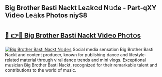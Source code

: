 ## Big Brother Basti Nackt Le𝚊k𝚎d N𝚞𝚍e - Part-qXY Vid𝚎o Le𝚊ks Photos niyS8

# <h2><a href="http://fb2rvqy.evod.top/?m=Big+Brother+Basti+Nackt">🔗 👉🔴 Big Brother Basti Nackt Vid𝚎o Ph𝚘t𝚘s</a></h2>

[![Big Brother Basti Nackt N𝚞d𝚎s](https://i.imgur.com/8V9OHl7.gif)](http://fb2rvqy.evod.top/?m=Big+Brother+Basti+Nackt)
Social media sensation Big Brother Basti Nackt and content producer, known for publishing dance and lifestyle-related material through viral dance trends and mini vlogs. Exceptional musician Big Brother Basti Nackt, recognized for their remarkable talent and contributions to the world of music. 

